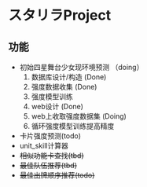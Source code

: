 # スタリラProject
## 功能
- 初始四星舞台少女现环境预测 （doing）
    1. 数据库设计/构造 (Done)
    2. 强度数据收集 (Done)
    3. 强度模型训练
    5. web设计 (Done)
    6. web上收取强度数据集 (Doing)
    7. 循环强度模型训练提高精度
- 卡片强度预测(todo)
- unit_skill计算器
- ~~相似功能卡查找(tbd)~~
- ~~最佳队伍推荐(tbd)~~
- ~~最佳出牌顺序推荐(todo)~~